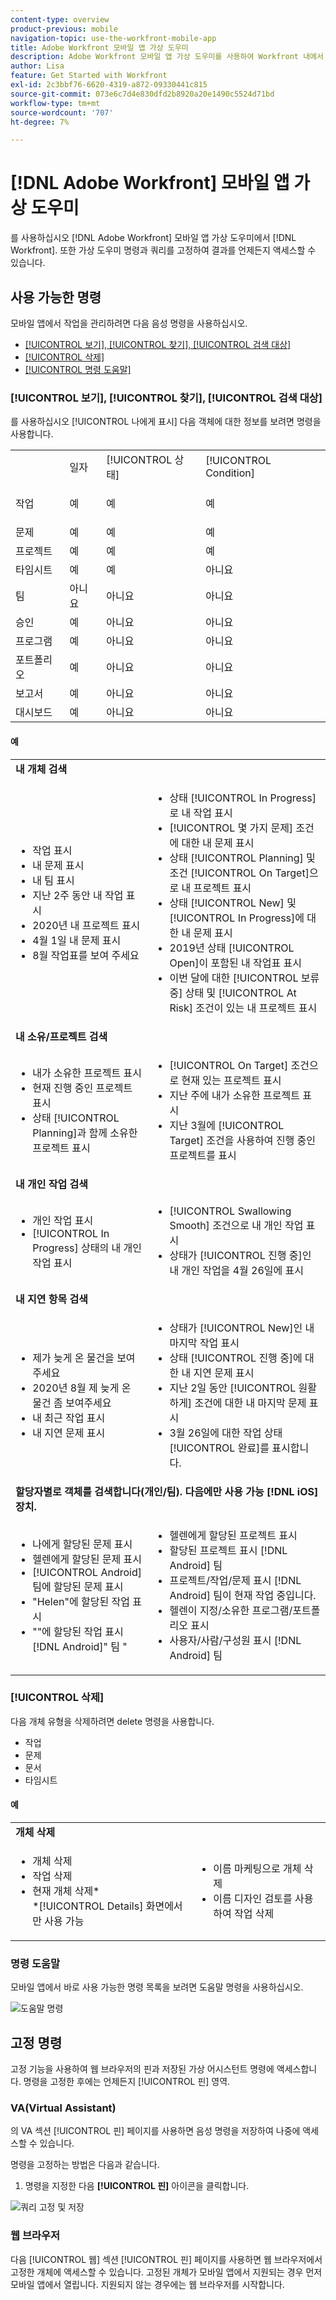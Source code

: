 ```yaml
---
content-type: overview
product-previous: mobile
navigation-topic: use-the-workfront-mobile-app
title: Adobe Workfront 모바일 앱 가상 도우미
description: Adobe Workfront 모바일 앱 가상 도우미를 사용하여 Workfront 내에서 정보를 찾고, 삭제하고, 검색합니다. 또한 가상 도우미 명령과 쿼리를 고정하여 결과를 언제든지 액세스할 수 있습니다.
author: Lisa
feature: Get Started with Workfront
exl-id: 2c3bbf76-6620-4319-a872-09330441c815
source-git-commit: 073e6c7d4e830dfd2b8920a20e1490c5524d71bd
workflow-type: tm+mt
source-wordcount: '707'
ht-degree: 7%

---
```


# [!DNL Adobe Workfront] 모바일 앱 가상 도우미

를 사용하십시오 [!DNL Adobe Workfront] 모바일 앱 가상 도우미에서 [!DNL Workfront]. 또한 가상 도우미 명령과 쿼리를 고정하여 결과를 언제든지 액세스할 수 있습니다.

## 사용 가능한 명령

모바일 앱에서 작업을 관리하려면 다음 음성 명령을 사용하십시오.

* [[!UICONTROL 보기], [!UICONTROL 찾기], [!UICONTROL 검색 대상]](#show-me-find-search-for)
* [[!UICONTROL 삭제]](#delete)
* [[!UICONTROL 명령 도움말]](#help-me-with-commands)

### [!UICONTROL 보기], [!UICONTROL 찾기], [!UICONTROL 검색 대상]

를 사용하십시오 [!UICONTROL 나에게 표시] 다음 객체에 대한 정보를 보려면 명령을 사용합니다.

<table style="table-layout:auto"> 
 <col> 
 <col> 
 <col> 
 <col> 
 <tbody> 
  <tr> 
   <td> </td> 
   <td>일자</td> 
   <td>[!UICONTROL 상태]</td> 
   <td>[!UICONTROL Condition]</td> 
  </tr> 
  <tr> 
   <td> <p>작업</p> </td> 
   <td>예</td> 
   <td>예</td> 
   <td>예</td> 
  </tr> 
  <tr> 
   <td>문제</td> 
   <td>예</td> 
   <td>예</td> 
   <td>예</td> 
  </tr> 
  <tr> 
   <td>프로젝트</td> 
   <td>예</td> 
   <td>예</td> 
   <td>예</td> 
  </tr> 
  <tr> 
   <td>타임시트</td> 
   <td>예</td> 
   <td>예</td> 
   <td>아니요</td> 
  </tr> 
  <tr> 
   <td>팀</td> 
   <td>아니요</td> 
   <td>아니요</td> 
   <td>아니요</td> 
  </tr> 
  <tr> 
   <td>승인</td> 
   <td>예</td> 
   <td>아니요</td> 
   <td>아니요</td> 
  </tr> 
  <tr> 
   <td>프로그램</td> 
   <td>예</td> 
   <td>아니요</td> 
   <td>아니요</td> 
  </tr> 
  <tr> 
   <td>포트폴리오</td> 
   <td>예</td> 
   <td>아니요</td> 
   <td>아니요</td> 
  </tr> 
  <tr> 
   <td>보고서</td> 
   <td>예</td> 
   <td>아니요</td> 
   <td>아니요</td> 
  </tr> 
  <tr> 
   <td>대시보드</td> 
   <td>예</td> 
   <td>아니요</td> 
   <td>아니요</td> 
  </tr> 
 </tbody> 
</table>

#### 예

<table style="table-layout:auto"> 
 <col> 
 <col> 
 <tbody> 
  <tr> 
   <td colspan="2"><strong>내 개체 검색</strong> </td> 
  </tr> 
  <tr> 
   <td> 
    <ul> 
     <li>작업 표시</li> 
     <li> 내 문제 표시 </li> 
     <li>내 팀 표시 </li> 
     <li>지난 2주 동안 내 작업 표시 </li> 
     <li>2020년 내 프로젝트 표시</li> 
     <li> 4월 1일 내 문제 표시 </li> 
     <li>8월 작업표를 보여 주세요 </li> 
    </ul> </td> 
   <td> 
    <ul> 
     <li>상태 [!UICONTROL In Progress]로 내 작업 표시 </li> 
     <li>[!UICONTROL 몇 가지 문제] 조건에 대한 내 문제 표시 </li> 
     <li>상태 [!UICONTROL Planning] 및 조건 [!UICONTROL On Target]으로 내 프로젝트 표시 </li> 
     <li>상태 [!UICONTROL New] 및 [!UICONTROL In Progress]에 대한 내 문제 표시 </li> 
     <li>2019년 상태 [!UICONTROL Open]이 포함된 내 작업표 표시 </li> 
     <li>이번 달에 대한 [!UICONTROL 보류 중] 상태 및 [!UICONTROL At Risk] 조건이 있는 내 프로젝트 표시 </li> 
    </ul> </td> 
  </tr> 
  <tr> 
   <td colspan="2"><strong>내 소유/프로젝트 검색</strong> </td> 
  </tr> 
  <tr> 
   <td> 
    <ul> 
     <li>내가 소유한 프로젝트 표시 </li> 
     <li>현재 진행 중인 프로젝트 표시 </li> 
     <li>상태 [!UICONTROL Planning]과 함께 소유한 프로젝트 표시 </li> 
    </ul> </td> 
   <td> 
    <ul> 
     <li>[!UICONTROL On Target] 조건으로 현재 있는 프로젝트 표시 </li> 
     <li>지난 주에 내가 소유한 프로젝트 표시 </li> 
     <li>지난 3월에 [!UICONTROL Target] 조건을 사용하여 진행 중인 프로젝트를 표시 </li> 
    </ul> </td> 
  </tr> 
  <tr> 
   <td colspan="2"><strong>내 개인 작업 검색</strong></td> 
  </tr> 
  <tr> 
   <td> 
    <ul> 
     <li>개인 작업 표시 </li> 
     <li>[!UICONTROL In Progress] 상태의 내 개인 작업 표시 </li> 
    </ul> </td> 
   <td> 
    <ul> 
     <li>[!UICONTROL Swallowing Smooth] 조건으로 내 개인 작업 표시 </li> 
     <li>상태가 [!UICONTROL 진행 중]인 내 개인 작업을 4월 26일에 표시 </li> 
    </ul> </td> 
  </tr> 
  <tr> 
   <td colspan="2"><strong>내 지연 항목 검색</strong></td> 
  </tr> 
  <tr> 
   <td> 
    <ul> 
     <li>제가 늦게 온 물건을 보여주세요 </li> 
     <li>2020년 8월 제 늦게 온 물건 좀 보여주세요 </li> 
     <li>내 최근 작업 표시 </li>
     <li>내 지연 문제 표시 </li> 
    </ul> </td> 
   <td> 
    <ul> 
     <li>상태가 [!UICONTROL New]인 내 마지막 작업 표시 </li> 
     <li>상태 [!UICONTROL 진행 중]에 대한 내 지연 문제 표시 </li> 
     <li>지난 2일 동안 [!UICONTROL 원활하게] 조건에 대한 내 마지막 문제 표시 </li> 
     <li>3월 26일에 대한 작업 상태 [!UICONTROL 완료]를 표시합니다. </li> 
    </ul> </td> 
  </tr> 
  <tr> 
   <td colspan="2"><strong>할당자별로 객체를 검색합니다(개인/팀). 다음에만 사용 가능 [!DNL iOS] 장치.</strong></td> 
  </tr> 
  <tr> 
   <td> 
    <ul> 
     <li>나에게 할당된 문제 표시 </li> 
     <li>헬렌에게 할당된 문제 표시 </li> 
     <li>[!UICONTROL Android] 팀에 할당된 문제 표시 </li> 
     <li>"Helen"에 할당된 작업 표시 </li> 
     <li>""에 할당된 작업 표시[!DNL Android]" 팀 " </li> 
    </ul> </td> 
   <td> 
    <ul> 
     <li>헬렌에게 할당된 프로젝트 표시 </li> 
     <li>할당된 프로젝트 표시 [!DNL Android] 팀 </li> 
     <li>프로젝트/작업/문제 표시 [!DNL Android] 팀이 현재 작업 중입니다. </li> 
     <li>헬렌이 지정/소유한 프로그램/포트폴리오 표시 </li> 
     <li>사용자/사람/구성원 표시 [!DNL Android] 팀 </li> 
    </ul> </td> 
  </tr> 
 </tbody> 
</table>

### [!UICONTROL 삭제]

다음 개체 유형을 삭제하려면 delete 명령을 사용합니다.

* 작업
* 문제
* 문서
* 타임시트

#### 예

<table style="table-layout:auto"> 
 <col> 
 <col> 
 <tbody> 
  <tr> 
   <td colspan="2"><strong>개체 삭제</strong></td> 
  </tr> 
  <tr> 
   <td> 
    <ul> 
     <li>개체 삭제</li> 
     <li>작업 삭제</li> 
     <li>현재 개체 삭제*<br>*[!UICONTROL Details] 화면에서만 사용 가능</li> 
    </ul> </td> 
   <td> 
    <ul> 
     <li>이름 마케팅으로 개체 삭제</li> 
     <li>이름 디자인 검토를 사용하여 작업 삭제</li> 
    </ul> </td> 
  </tr> 
 </tbody> 
</table>

### 명령 도움말

모바일 앱에서 바로 사용 가능한 명령 목록을 보려면 도움말 명령을 사용하십시오.

![도움말 명령](assets/help-with-va-350x725.png)

## 고정 명령

고정 기능을 사용하여 웹 브라우저의 핀과 저장된 가상 어시스턴트 명령에 액세스합니다. 명령을 고정한 후에는 언제든지 [!UICONTROL 핀] 영역.

### VA(Virtual Assistant)

의 VA 섹션 [!UICONTROL 핀] 페이지를 사용하면 음성 명령을 저장하여 나중에 액세스할 수 있습니다.

명령을 고정하는 방법은 다음과 같습니다.

1. 명령을 지정한 다음 **[!UICONTROL 핀]** 아이콘을 클릭합니다.

![쿼리 고정 및 저장](assets/pin-and-save-query-adobe-350x285.png)

### 웹 브라우저

다음 [!UICONTROL 웹] 섹션 [!UICONTROL 핀] 페이지를 사용하면 웹 브라우저에서 고정한 개체에 액세스할 수 있습니다. 고정된 개체가 모바일 앱에서 지원되는 경우 먼저 모바일 앱에서 열립니다. 지원되지 않는 경우에는 웹 브라우저를 시작합니다.
